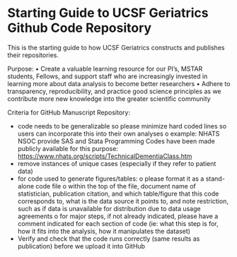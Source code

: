 # Starting Guide to UCSF Geriatrics Github Code Repository
This is the starting guide to how UCSF Geriatrics constructs and publishes their repositories.

Purpose:
•	Create a valuable learning resource for our PI’s, MSTAR students, Fellows, and support staff who are increasingly invested in learning more about data analysis to become better researchers
•	Adhere to transparency, reproducibility, and practice good science principles as we contribute more new knowledge into the greater scientific community

Criteria for GitHub Manuscript Repository:
-	code needs to be generalizable so please minimize hard coded lines so users can incorporate this into their own analyses
o	example: 
NHATS NSOC provide SAS and Stata Programming Codes have been made publicly available for this purpose: https://www.nhats.org/scripts/TechnicalDementiaClass.htm
-	remove instances of unique cases (especially if they refer to patient data)
-	for code used to generate figures/tables:
o	please format it as a stand-alone code file
o	within the top of the file, document name of statistician, publication citation, and which table/figure that this code corresponds to, what is the data source it points to, and note restriction, such as if data is unavailable for distribution due to data usage agreements
o	for major steps, if not already indicated, please have a comment indicated for each section of code (ie: what this step is for, how it fits into the analysis, how it manipulates the dataset)
-	Verify and check that the code runs correctly (same results as publication) before we upload it into GitHub

